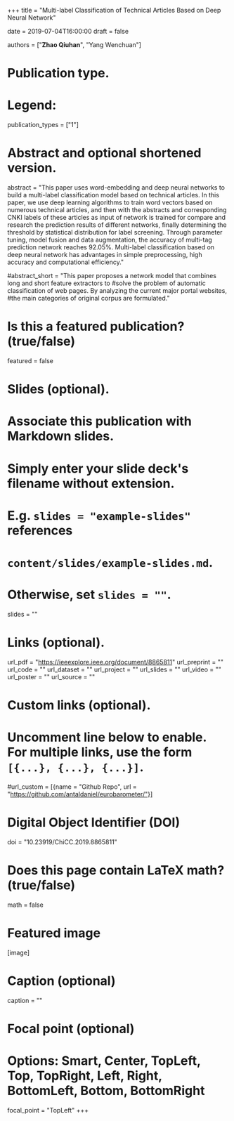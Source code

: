 +++
title = "Multi-label Classification of Technical Articles Based on Deep Neural Network"


date = 2019-07-04T16:00:00
draft = false

authors = ["**Zhao Qiuhan**", "Yang Wenchuan"]

# Publication type.
# Legend:

publication_types = ["1"]

# Abstract and optional shortened version.
abstract = "This paper uses word-embedding and deep neural networks to build a multi-label classification model based on technical articles. In this paper, we use deep learning algorithms to train word vectors based on numerous technical articles, and then with the abstracts and corresponding CNKI labels of these articles as input of network is trained for compare and research the prediction results of different networks, finally determining the threshold by statistical distribution for label screening. Through parameter tuning, model fusion and data augmentation, the accuracy of multi-tag prediction network reaches 92.05%. Multi-label classification based on deep neural network has advantages in simple preprocessing, high accuracy and computational efficiency."

#abstract_short = "This paper proposes a network model that combines long and short feature extractors to #solve the problem of automatic classification of web pages. By analyzing the current major portal websites, #the main categories of original corpus are formulated."

# Is this a featured publication? (true/false)
featured = false

# Slides (optional).
#   Associate this publication with Markdown slides.
#   Simply enter your slide deck's filename without extension.
#   E.g. `slides = "example-slides"` references 
#   `content/slides/example-slides.md`.
#   Otherwise, set `slides = ""`.
slides = ""

# Links (optional).
url_pdf = "https://ieeexplore.ieee.org/document/8865811"
url_preprint = ""
url_code = ""
url_dataset = ""
url_project = ""
url_slides = ""
url_video = ""
url_poster = ""
url_source = ""

# Custom links (optional).
#   Uncomment line below to enable. For multiple links, use the form `[{...}, {...}, {...}]`.
#url_custom = [{name = "Github Repo", url = "https://github.com/antaldaniel/eurobarometer/"}]

# Digital Object Identifier (DOI)
doi = "10.23919/ChiCC.2019.8865811"

# Does this page contain LaTeX math? (true/false)
math = false

# Featured image
[image]
  # Caption (optional)
  caption = ""

  # Focal point (optional)
  # Options: Smart, Center, TopLeft, Top, TopRight, Left, Right, BottomLeft, Bottom, BottomRight
  focal_point = "TopLeft"
+++

